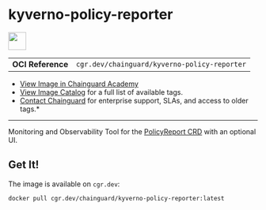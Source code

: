 <!--monopod:start-->
# kyverno-policy-reporter

<!--url:start-->
<a href="https://github.com/kyverno/policy-reporter">
<!--logo:start-->
  <img src="https://storage.googleapis.com/chainguard-academy/logos/kyverno-policy-reporter/logo.svg" width="36px" height="36px" />
<!--logo:end-->
</a>
<!--url:end-->

| | |
| - | - |
| **OCI Reference** | `cgr.dev/chainguard/kyverno-policy-reporter` |

* [View Image in Chainguard Academy](https://edu.chainguard.dev/chainguard/chainguard-images/reference/kyverno-policy-reporter/overview/)
* [View Image Catalog](https://console.enforce.dev/images/catalog) for a full list of available tags.
* [Contact Chainguard](https://www.chainguard.dev/chainguard-images) for enterprise support, SLAs, and access to older tags.*
---
<!--monopod:end-->

<!--overview:start-->
Monitoring and Observability Tool for the [PolicyReport CRD](https://kyverno.github.io/policy-reporter/) with an optional UI.
<!--overview:end-->

<!--getting:start-->
## Get It!
The image is available on `cgr.dev`:

```
docker pull cgr.dev/chainguard/kyverno-policy-reporter:latest
```
<!--getting:end-->

<!--body:start-->
<!--body:end-->
